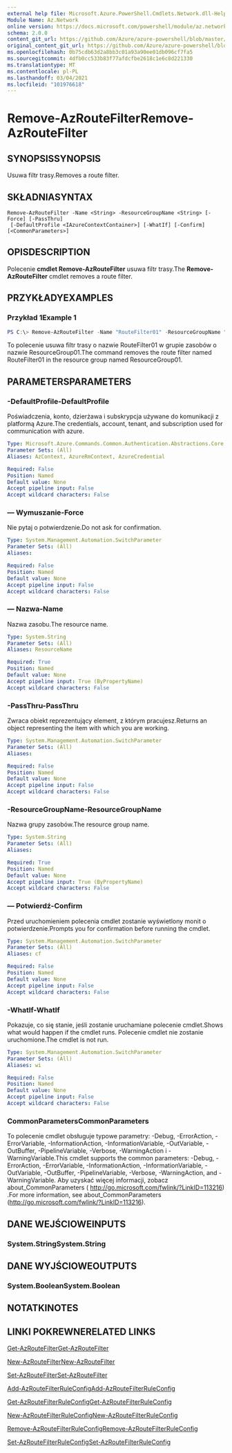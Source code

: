 ```yaml
---
external help file: Microsoft.Azure.PowerShell.Cmdlets.Network.dll-Help.xml
Module Name: Az.Network
online version: https://docs.microsoft.com/powershell/module/az.network/remove-azroutefilter
schema: 2.0.0
content_git_url: https://github.com/Azure/azure-powershell/blob/master/src/Network/Network/help/Remove-AzRouteFilter.md
original_content_git_url: https://github.com/Azure/azure-powershell/blob/master/src/Network/Network/help/Remove-AzRouteFilter.md
ms.openlocfilehash: 0b75cdb63d2a8bb3c01a93a90ee01db096cf7fa5
ms.sourcegitcommit: 4dfb0cc533b83f77afdcfbe2618c1e6c8d221330
ms.translationtype: MT
ms.contentlocale: pl-PL
ms.lasthandoff: 03/04/2021
ms.locfileid: "101976618"
---
```

# <span data-ttu-id="0d199-101">Remove-AzRouteFilter</span><span class="sxs-lookup"><span data-stu-id="0d199-101">Remove-AzRouteFilter</span></span>

## <span data-ttu-id="0d199-102">SYNOPSIS</span><span class="sxs-lookup"><span data-stu-id="0d199-102">SYNOPSIS</span></span>
<span data-ttu-id="0d199-103">Usuwa filtr trasy.</span><span class="sxs-lookup"><span data-stu-id="0d199-103">Removes a route filter.</span></span>

## <span data-ttu-id="0d199-104">SKŁADNIA</span><span class="sxs-lookup"><span data-stu-id="0d199-104">SYNTAX</span></span>

```
Remove-AzRouteFilter -Name <String> -ResourceGroupName <String> [-Force] [-PassThru]
 [-DefaultProfile <IAzureContextContainer>] [-WhatIf] [-Confirm] [<CommonParameters>]
```

## <span data-ttu-id="0d199-105">OPIS</span><span class="sxs-lookup"><span data-stu-id="0d199-105">DESCRIPTION</span></span>
<span data-ttu-id="0d199-106">Polecenie **cmdlet Remove-AzRouteFilter** usuwa filtr trasy.</span><span class="sxs-lookup"><span data-stu-id="0d199-106">The **Remove-AzRouteFilter** cmdlet removes a route filter.</span></span>

## <span data-ttu-id="0d199-107">PRZYKŁADY</span><span class="sxs-lookup"><span data-stu-id="0d199-107">EXAMPLES</span></span>

### <span data-ttu-id="0d199-108">Przykład 1</span><span class="sxs-lookup"><span data-stu-id="0d199-108">Example 1</span></span>
```powershell
PS C:\> Remove-AzRouteFilter -Name "RouteFilter01" -ResourceGroupName "ResourceGroup01"
```

<span data-ttu-id="0d199-109">To polecenie usuwa filtr trasy o nazwie RouteFilter01 w grupie zasobów o nazwie ResourceGroup01.</span><span class="sxs-lookup"><span data-stu-id="0d199-109">The command removes the route filter named RouteFilter01 in the resource group named ResourceGroup01.</span></span>

## <span data-ttu-id="0d199-110">PARAMETERS</span><span class="sxs-lookup"><span data-stu-id="0d199-110">PARAMETERS</span></span>

### <span data-ttu-id="0d199-111">-DefaultProfile</span><span class="sxs-lookup"><span data-stu-id="0d199-111">-DefaultProfile</span></span>
<span data-ttu-id="0d199-112">Poświadczenia, konto, dzierżawa i subskrypcja używane do komunikacji z platformą Azure.</span><span class="sxs-lookup"><span data-stu-id="0d199-112">The credentials, account, tenant, and subscription used for communication with azure.</span></span>

```yaml
Type: Microsoft.Azure.Commands.Common.Authentication.Abstractions.Core.IAzureContextContainer
Parameter Sets: (All)
Aliases: AzContext, AzureRmContext, AzureCredential

Required: False
Position: Named
Default value: None
Accept pipeline input: False
Accept wildcard characters: False
```

### <span data-ttu-id="0d199-113">— Wymuszanie</span><span class="sxs-lookup"><span data-stu-id="0d199-113">-Force</span></span>
<span data-ttu-id="0d199-114">Nie pytaj o potwierdzenie.</span><span class="sxs-lookup"><span data-stu-id="0d199-114">Do not ask for confirmation.</span></span>

```yaml
Type: System.Management.Automation.SwitchParameter
Parameter Sets: (All)
Aliases:

Required: False
Position: Named
Default value: None
Accept pipeline input: False
Accept wildcard characters: False
```

### <span data-ttu-id="0d199-115">— Nazwa</span><span class="sxs-lookup"><span data-stu-id="0d199-115">-Name</span></span>
<span data-ttu-id="0d199-116">Nazwa zasobu.</span><span class="sxs-lookup"><span data-stu-id="0d199-116">The resource name.</span></span>

```yaml
Type: System.String
Parameter Sets: (All)
Aliases: ResourceName

Required: True
Position: Named
Default value: None
Accept pipeline input: True (ByPropertyName)
Accept wildcard characters: False
```

### <span data-ttu-id="0d199-117">-PassThru</span><span class="sxs-lookup"><span data-stu-id="0d199-117">-PassThru</span></span>
<span data-ttu-id="0d199-118">Zwraca obiekt reprezentujący element, z którym pracujesz.</span><span class="sxs-lookup"><span data-stu-id="0d199-118">Returns an object representing the item with which you are working.</span></span>

```yaml
Type: System.Management.Automation.SwitchParameter
Parameter Sets: (All)
Aliases:

Required: False
Position: Named
Default value: None
Accept pipeline input: False
Accept wildcard characters: False
```

### <span data-ttu-id="0d199-119">-ResourceGroupName</span><span class="sxs-lookup"><span data-stu-id="0d199-119">-ResourceGroupName</span></span>
<span data-ttu-id="0d199-120">Nazwa grupy zasobów.</span><span class="sxs-lookup"><span data-stu-id="0d199-120">The resource group name.</span></span>

```yaml
Type: System.String
Parameter Sets: (All)
Aliases:

Required: True
Position: Named
Default value: None
Accept pipeline input: True (ByPropertyName)
Accept wildcard characters: False
```

### <span data-ttu-id="0d199-121">— Potwierdź</span><span class="sxs-lookup"><span data-stu-id="0d199-121">-Confirm</span></span>
<span data-ttu-id="0d199-122">Przed uruchomieniem polecenia cmdlet zostanie wyświetlony monit o potwierdzenie.</span><span class="sxs-lookup"><span data-stu-id="0d199-122">Prompts you for confirmation before running the cmdlet.</span></span>

```yaml
Type: System.Management.Automation.SwitchParameter
Parameter Sets: (All)
Aliases: cf

Required: False
Position: Named
Default value: None
Accept pipeline input: False
Accept wildcard characters: False
```

### <span data-ttu-id="0d199-123">-WhatIf</span><span class="sxs-lookup"><span data-stu-id="0d199-123">-WhatIf</span></span>
<span data-ttu-id="0d199-124">Pokazuje, co się stanie, jeśli zostanie uruchamiane polecenie cmdlet.</span><span class="sxs-lookup"><span data-stu-id="0d199-124">Shows what would happen if the cmdlet runs.</span></span>
<span data-ttu-id="0d199-125">Polecenie cmdlet nie zostanie uruchomione.</span><span class="sxs-lookup"><span data-stu-id="0d199-125">The cmdlet is not run.</span></span>

```yaml
Type: System.Management.Automation.SwitchParameter
Parameter Sets: (All)
Aliases: wi

Required: False
Position: Named
Default value: None
Accept pipeline input: False
Accept wildcard characters: False
```

### <span data-ttu-id="0d199-126">CommonParameters</span><span class="sxs-lookup"><span data-stu-id="0d199-126">CommonParameters</span></span>
<span data-ttu-id="0d199-127">To polecenie cmdlet obsługuje typowe parametry: -Debug, -ErrorAction, -ErrorVariable, -InformationAction, -InformationVariable, -OutVariable, -OutBuffer, -PipelineVariable, -Verbose, -WarningAction i -WarningVariable.</span><span class="sxs-lookup"><span data-stu-id="0d199-127">This cmdlet supports the common parameters: -Debug, -ErrorAction, -ErrorVariable, -InformationAction, -InformationVariable, -OutVariable, -OutBuffer, -PipelineVariable, -Verbose, -WarningAction, and -WarningVariable.</span></span> <span data-ttu-id="0d199-128">Aby uzyskać więcej informacji, zobacz about_CommonParameters ( http://go.microsoft.com/fwlink/?LinkID=113216) .</span><span class="sxs-lookup"><span data-stu-id="0d199-128">For more information, see about_CommonParameters (http://go.microsoft.com/fwlink/?LinkID=113216).</span></span>

## <span data-ttu-id="0d199-129">DANE WEJŚCIOWE</span><span class="sxs-lookup"><span data-stu-id="0d199-129">INPUTS</span></span>

### <span data-ttu-id="0d199-130">System.String</span><span class="sxs-lookup"><span data-stu-id="0d199-130">System.String</span></span>

## <span data-ttu-id="0d199-131">DANE WYJŚCIOWE</span><span class="sxs-lookup"><span data-stu-id="0d199-131">OUTPUTS</span></span>

### <span data-ttu-id="0d199-132">System.Boolean</span><span class="sxs-lookup"><span data-stu-id="0d199-132">System.Boolean</span></span>

## <span data-ttu-id="0d199-133">NOTATKI</span><span class="sxs-lookup"><span data-stu-id="0d199-133">NOTES</span></span>

## <span data-ttu-id="0d199-134">LINKI POKREWNE</span><span class="sxs-lookup"><span data-stu-id="0d199-134">RELATED LINKS</span></span>

[<span data-ttu-id="0d199-135">Get-AzRouteFilter</span><span class="sxs-lookup"><span data-stu-id="0d199-135">Get-AzRouteFilter</span></span>](./Get-AzRouteFilter.md)

[<span data-ttu-id="0d199-136">New-AzRouteFilter</span><span class="sxs-lookup"><span data-stu-id="0d199-136">New-AzRouteFilter</span></span>](./New-AzRouteFilter.md)

[<span data-ttu-id="0d199-137">Set-AzRouteFilter</span><span class="sxs-lookup"><span data-stu-id="0d199-137">Set-AzRouteFilter</span></span>](./Set-AzRouteFilter.md)

[<span data-ttu-id="0d199-138">Add-AzRouteFilterRuleConfig</span><span class="sxs-lookup"><span data-stu-id="0d199-138">Add-AzRouteFilterRuleConfig</span></span>](./Add-AzRouteFilterRuleConfig.md)

[<span data-ttu-id="0d199-139">Get-AzRouteFilterRuleConfig</span><span class="sxs-lookup"><span data-stu-id="0d199-139">Get-AzRouteFilterRuleConfig</span></span>](./Get-AzRouteFilterRuleConfig.md)

[<span data-ttu-id="0d199-140">New-AzRouteFilterRuleConfig</span><span class="sxs-lookup"><span data-stu-id="0d199-140">New-AzRouteFilterRuleConfig</span></span>](./New-AzRouteFilterRuleConfig.md)

[<span data-ttu-id="0d199-141">Remove-AzRouteFilterRuleConfig</span><span class="sxs-lookup"><span data-stu-id="0d199-141">Remove-AzRouteFilterRuleConfig</span></span>](./Remove-AzRouteFilterRuleConfig.md)

[<span data-ttu-id="0d199-142">Set-AzRouteFilterRuleConfig</span><span class="sxs-lookup"><span data-stu-id="0d199-142">Set-AzRouteFilterRuleConfig</span></span>](./Set-AzRouteFilterRuleConfig.md)

